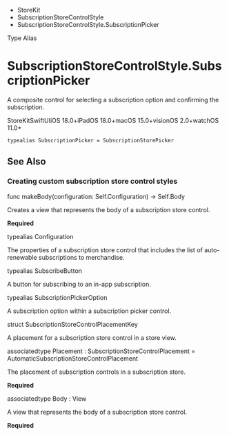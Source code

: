 

- StoreKit
- SubscriptionStoreControlStyle
-  SubscriptionStoreControlStyle.SubscriptionPicker 

Type Alias

# SubscriptionStoreControlStyle.SubscriptionPicker

A composite control for selecting a subscription option and confirming the subscription.

StoreKitSwiftUIiOS 18.0+iPadOS 18.0+macOS 15.0+visionOS 2.0+watchOS 11.0+

``` source
typealias SubscriptionPicker = SubscriptionStorePicker
```

## See Also

### Creating custom subscription store control styles

func makeBody(configuration: Self.Configuration) -> Self.Body

Creates a view that represents the body of a subscription store control.

**Required**

typealias Configuration

The properties of a subscription store control that includes the list of auto-renewable subscriptions to merchandise.

typealias SubscribeButton

A button for subscribing to an in-app subscription.

typealias SubscriptionPickerOption

A subscription option within a subscription picker control.

struct SubscriptionStoreControlPlacementKey

A placement for a subscription store control in a store view.

associatedtype Placement : SubscriptionStoreControlPlacement = AutomaticSubscriptionStoreControlPlacement

The placement of subscription controls in a subscription store.

**Required**

associatedtype Body : View

A view that represents the body of a subscription store control.

**Required**

